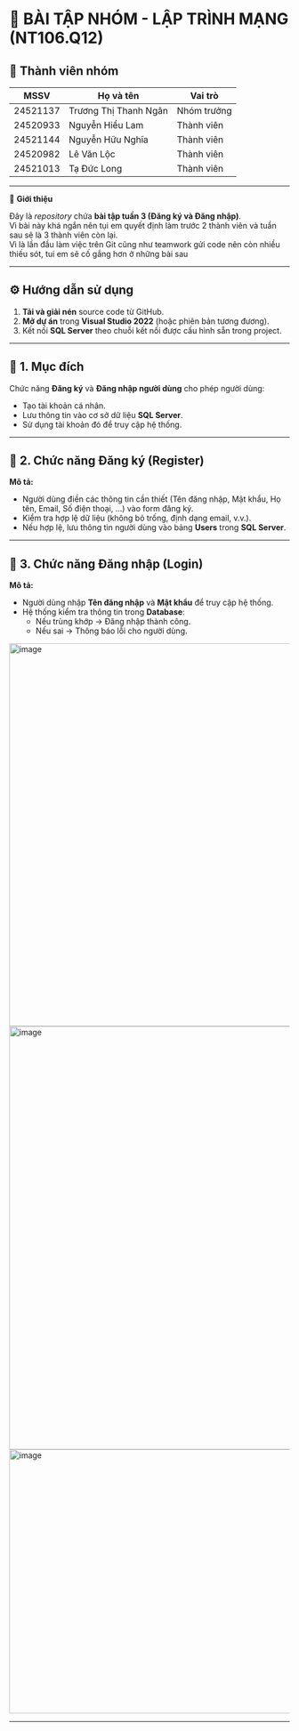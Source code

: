 # 🧩 BÀI TẬP NHÓM - LẬP TRÌNH MẠNG (NT106.Q12)

## 👥 Thành viên nhóm
| MSSV | Họ và tên | Vai trò |
|------|------------|----------|
| 24521137 | Trương Thị Thanh Ngân | Nhóm trưởng |
| 24520933 | Nguyễn Hiểu Lam | Thành viên |
| 24521144 | Nguyễn Hữu Nghĩa | Thành viên |
| 24520982 | Lê Văn Lộc | Thành viên |
| 24521013 | Tạ Đức Long | Thành viên |

---

📄 **Giới thiệu**

Đây là *repository* chứa **bài tập tuần 3 (Đăng ký và Đăng nhập)**.  
Vì bài này khá ngắn nên tụi em quyết định làm trước 2 thành viên và tuần sau sẽ là 3 thành viên còn lại.  
Vì là lần đầu làm việc trên Git cũng như teamwork gửi code nên còn nhiều thiếu sót, tui em sẽ cố gắng hơn ở những bài sau

---

## ⚙️ Hướng dẫn sử dụng

1. **Tải và giải nén** source code từ GitHub.  
2. **Mở dự án** trong **Visual Studio 2022** (hoặc phiên bản tương đương).  
3. Kết nối **SQL Server** theo chuỗi kết nối được cấu hình sẵn trong project.    

---

## 🎯 1. Mục đích

Chức năng **Đăng ký** và **Đăng nhập người dùng** cho phép người dùng:
- Tạo tài khoản cá nhân.  
- Lưu thông tin vào cơ sở dữ liệu **SQL Server**.  
- Sử dụng tài khoản đó để truy cập hệ thống.

---

## 📝 2. Chức năng Đăng ký (Register)

**Mô tả:**
- Người dùng điền các thông tin cần thiết (Tên đăng nhập, Mật khẩu, Họ tên, Email, Số điện thoại, …) vào form đăng ký.  
- Kiểm tra hợp lệ dữ liệu (không bỏ trống, định dạng email, v.v.).  
- Nếu hợp lệ, lưu thông tin người dùng vào bảng **Users** trong **SQL Server**.

---

## 🔐 3. Chức năng Đăng nhập (Login)

**Mô tả:**
- Người dùng nhập **Tên đăng nhập** và **Mật khẩu** để truy cập hệ thống.  
- Hệ thống kiểm tra thông tin trong **Database**:  
  - Nếu trùng khớp → Đăng nhập thành công.  
  - Nếu sai → Thông báo lỗi cho người dùng.

 <img width="738" height="689" alt="image" src="https://github.com/user-attachments/assets/1abc4590-c9fc-4455-8f7f-0ea74b1efe8c" /> <br>
 <img width="545" height="761" alt="image" src="https://github.com/user-attachments/assets/d9e38729-8327-47b0-99dc-625c861837f8" /> <br>
 <img width="692" height="475" alt="image" src="https://github.com/user-attachments/assets/bedef0dc-48a6-4082-bf0b-d9fec9b93e46" /> <br>

 



---





